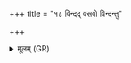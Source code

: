 +++
title = "१८ विन्दद् वसवो विन्दन्तु"

+++
<details><summary>मूलम् (GR)</summary>

विन्दद् वसवो विन्दन्तु मे गृहान्  
प्रजां पशून् वित्तिं भूतिं प्रतिष्ठाम् ॥
</details>
